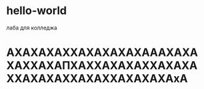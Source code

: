 # hello-world
лаба для колледжа
# АХАХАХАХХАХАХАХАХАААХАХАХАХХАХАПХАХХАХАХАХХАХАХАХХАХАХАХХАХАХХАХАХАХАхА
